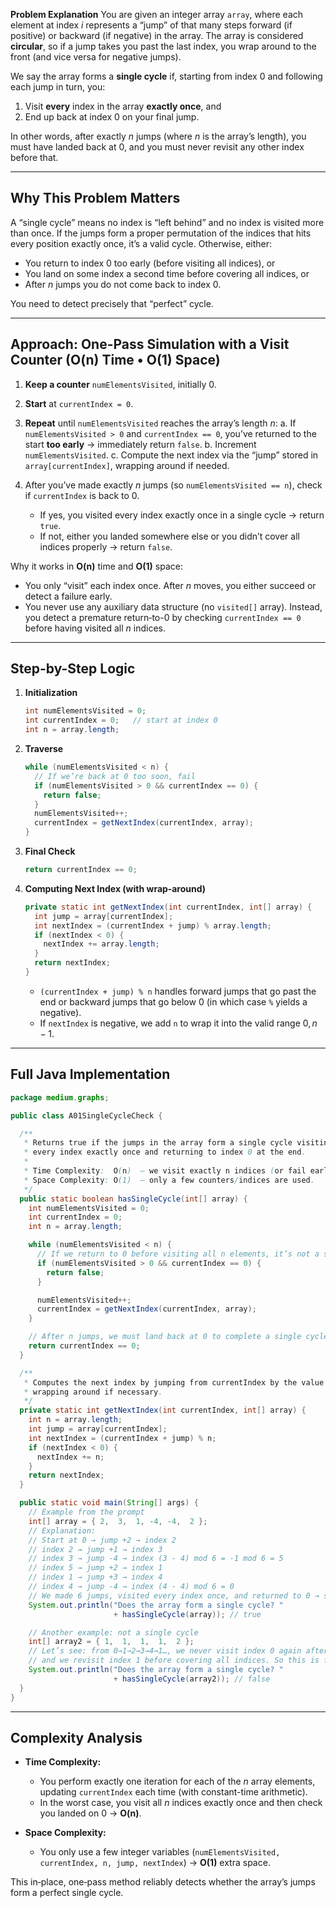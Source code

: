 **Problem Explanation**
You are given an integer array `array`, where each element at index *i* represents a “jump” of that many steps forward (if positive) or backward (if negative) in the array. The array is considered **circular**, so if a jump takes you past the last index, you wrap around to the front (and vice versa for negative jumps).

We say the array forms a **single cycle** if, starting from index 0 and following each jump in turn, you:

1. Visit **every** index in the array **exactly once**, and
2. End up back at index 0 on your final jump.

In other words, after exactly *n* jumps (where *n* is the array’s length), you must have landed back at 0, and you must never revisit any other index before that.

---

## Why This Problem Matters

A “single cycle” means no index is “left behind” and no index is visited more than once. If the jumps form a proper permutation of the indices that hits every position exactly once, it’s a valid cycle. Otherwise, either:

* You return to index 0 too early (before visiting all indices), or
* You land on some index a second time before covering all indices, or
* After *n* jumps you do not come back to index 0.

You need to detect precisely that “perfect” cycle.

---

## Approach: One-Pass Simulation with a Visit Counter (O(n) Time • O(1) Space)

1. **Keep a counter** `numElementsVisited`, initially 0.
2. **Start** at `currentIndex = 0`.
3. **Repeat** until `numElementsVisited` reaches the array’s length *n*:
   a. If `numElementsVisited > 0` and `currentIndex == 0`, you’ve returned to the start **too early** → immediately return `false`.
   b. Increment `numElementsVisited`.
   c. Compute the next index via the “jump” stored in `array[currentIndex]`, wrapping around if needed.
4. After you’ve made exactly *n* jumps (so `numElementsVisited == n`), check if `currentIndex` is back to 0.

   * If yes, you visited every index exactly once in a single cycle → return `true`.
   * If not, either you landed somewhere else or you didn’t cover all indices properly → return `false`.

Why it works in **O(n)** time and **O(1)** space:

* You only “visit” each index once. After *n* moves, you either succeed or detect a failure early.
* You never use any auxiliary data structure (no `visited[]` array). Instead, you detect a premature return‐to-0 by checking `currentIndex == 0` before having visited all *n* indices.

---

## Step-by-Step Logic

1. **Initialization**

   ```java
   int numElementsVisited = 0;
   int currentIndex = 0;   // start at index 0
   int n = array.length;
   ```

2. **Traverse**

   ```java
   while (numElementsVisited < n) {
     // If we’re back at 0 too soon, fail
     if (numElementsVisited > 0 && currentIndex == 0) {
       return false;
     }
     numElementsVisited++;
     currentIndex = getNextIndex(currentIndex, array);
   }
   ```

3. **Final Check**

   ```java
   return currentIndex == 0;
   ```

4. **Computing Next Index (with wrap‐around)**

   ```java
   private static int getNextIndex(int currentIndex, int[] array) {
     int jump = array[currentIndex];
     int nextIndex = (currentIndex + jump) % array.length;
     if (nextIndex < 0) {
       nextIndex += array.length;
     }
     return nextIndex;
   }
   ```

   * `(currentIndex + jump) % n` handles forward jumps that go past the end or backward jumps that go below 0 (in which case `%` yields a negative).
   * If `nextIndex` is negative, we add `n` to wrap it into the valid range $0, n−1$.

---

## Full Java Implementation

```java
package medium.graphs;

public class A01SingleCycleCheck {

  /**
   * Returns true if the jumps in the array form a single cycle visiting
   * every index exactly once and returning to index 0 at the end.
   *
   * Time Complexity:  O(n)  — we visit exactly n indices (or fail early).
   * Space Complexity: O(1)  — only a few counters/indices are used.
   */
  public static boolean hasSingleCycle(int[] array) {
    int numElementsVisited = 0;
    int currentIndex = 0;
    int n = array.length;

    while (numElementsVisited < n) {
      // If we return to 0 before visiting all n elements, it’s not a single cycle
      if (numElementsVisited > 0 && currentIndex == 0) {
        return false;
      }

      numElementsVisited++;
      currentIndex = getNextIndex(currentIndex, array);
    }

    // After n jumps, we must land back at 0 to complete a single cycle
    return currentIndex == 0;
  }

  /**
   * Computes the next index by jumping from currentIndex by the value in array,
   * wrapping around if necessary.
   */
  private static int getNextIndex(int currentIndex, int[] array) {
    int n = array.length;
    int jump = array[currentIndex];
    int nextIndex = (currentIndex + jump) % n;
    if (nextIndex < 0) {
      nextIndex += n;
    }
    return nextIndex;
  }

  public static void main(String[] args) {
    // Example from the prompt
    int[] array = { 2,  3,  1, -4, -4,  2 };
    // Explanation:
    // Start at 0 → jump +2 → index 2
    // index 2 → jump +1 → index 3
    // index 3 → jump -4 → index (3 - 4) mod 6 = -1 mod 6 = 5
    // index 5 → jump +2 → index 1
    // index 1 → jump +3 → index 4
    // index 4 → jump -4 → index (4 - 4) mod 6 = 0
    // We made 6 jumps, visited every index once, and returned to 0 → single cycle.
    System.out.println("Does the array form a single cycle? " 
                       + hasSingleCycle(array)); // true

    // Another example: not a single cycle
    int[] array2 = { 1,  1,  1,  1,  2 };
    // Let’s see: from 0→1→2→3→4→1…, we never visit index 0 again after the first move,
    // and we revisit index 1 before covering all indices. So this is false.
    System.out.println("Does the array form a single cycle? " 
                       + hasSingleCycle(array2)); // false
  }
}
```

---

## Complexity Analysis

* **Time Complexity:**

  * You perform exactly one iteration for each of the *n* array elements, updating `currentIndex` each time (with constant-time arithmetic).
  * In the worst case, you visit all *n* indices exactly once and then check you landed on 0 → **O(n)**.

* **Space Complexity:**

  * You only use a few integer variables (`numElementsVisited, currentIndex, n, jump, nextIndex`) → **O(1)** extra space.

This in‐place, one‐pass method reliably detects whether the array’s jumps form a perfect single cycle.
